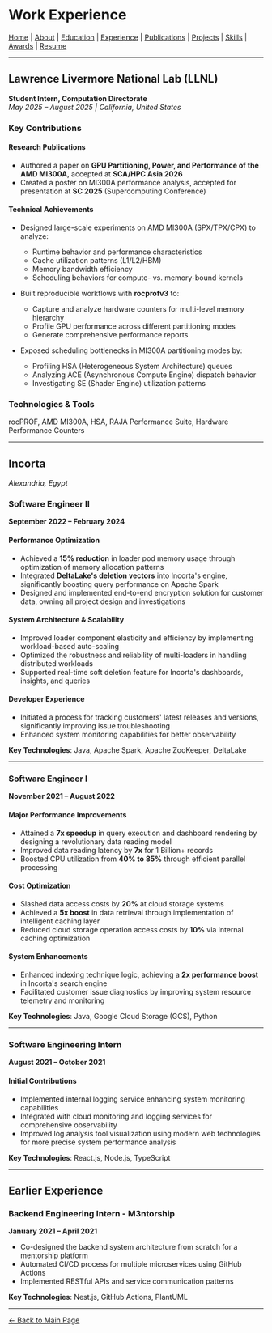# Work Experience

[Home](./README.md) | [About](./README.md#about) | [Education](./education.md) | [Experience](./experience.md) | [Publications](./publications.md) | [Projects](./projects.md) | [Skills](./skills.md) | [Awards](./awards.md) | [Resume](./resume.md)

---

## Lawrence Livermore National Lab (LLNL)
**Student Intern, Computation Directorate**  
*May 2025 – August 2025 | California, United States*

### Key Contributions

#### Research Publications
- Authored a paper on **GPU Partitioning, Power, and Performance of the AMD MI300A**, accepted at **SCA/HPC Asia 2026**
- Created a poster on MI300A performance analysis, accepted for presentation at **SC 2025** (Supercomputing Conference)

#### Technical Achievements
- Designed large-scale experiments on AMD MI300A (SPX/TPX/CPX) to analyze:
  - Runtime behavior and performance characteristics
  - Cache utilization patterns (L1/L2/HBM)
  - Memory bandwidth efficiency
  - Scheduling behaviors for compute- vs. memory-bound kernels

- Built reproducible workflows with **rocprofv3** to:
  - Capture and analyze hardware counters for multi-level memory hierarchy
  - Profile GPU performance across different partitioning modes
  - Generate comprehensive performance reports

- Exposed scheduling bottlenecks in MI300A partitioning modes by:
  - Profiling HSA (Heterogeneous System Architecture) queues
  - Analyzing ACE (Asynchronous Compute Engine) dispatch behavior
  - Investigating SE (Shader Engine) utilization patterns

### Technologies & Tools
rocPROF, AMD MI300A, HSA, RAJA Performance Suite, Hardware Performance Counters

---

## Incorta
*Alexandria, Egypt*

### Software Engineer II
**September 2022 – February 2024**

#### Performance Optimization
- Achieved a **15% reduction** in loader pod memory usage through optimization of memory allocation patterns
- Integrated **DeltaLake's deletion vectors** into Incorta's engine, significantly boosting query performance on Apache Spark
- Designed and implemented end-to-end encryption solution for customer data, owning all project design and investigations

#### System Architecture & Scalability
- Improved loader component elasticity and efficiency by implementing workload-based auto-scaling
- Optimized the robustness and reliability of multi-loaders in handling distributed workloads
- Supported real-time soft deletion feature for Incorta's dashboards, insights, and queries

#### Developer Experience
- Initiated a process for tracking customers' latest releases and versions, significantly improving issue troubleshooting
- Enhanced system monitoring capabilities for better observability

**Key Technologies**: Java, Apache Spark, Apache ZooKeeper, DeltaLake

---

### Software Engineer I
**November 2021 – August 2022**

#### Major Performance Improvements
- Attained a **7x speedup** in query execution and dashboard rendering by designing a revolutionary data reading model
- Improved data reading latency by **7x** for 1 Billion+ records
- Boosted CPU utilization from **40% to 85%** through efficient parallel processing

#### Cost Optimization
- Slashed data access costs by **20%** at cloud storage systems
- Achieved a **5x boost** in data retrieval through implementation of intelligent caching layer
- Reduced cloud storage operation access costs by **10%** via internal caching optimization

#### System Enhancements
- Enhanced indexing technique logic, achieving a **2x performance boost** in Incorta's search engine
- Facilitated customer issue diagnostics by improving system resource telemetry and monitoring

**Key Technologies**: Java, Google Cloud Storage (GCS), Python

---

### Software Engineering Intern
**August 2021 – October 2021**

#### Initial Contributions
- Implemented internal logging service enhancing system monitoring capabilities
- Integrated with cloud monitoring and logging services for comprehensive observability
- Improved log analysis tool visualization using modern web technologies for more precise system performance analysis

**Key Technologies**: React.js, Node.js, TypeScript

---

## Earlier Experience

### Backend Engineering Intern - M3ntorship
**January 2021 – April 2021**

- Co-designed the backend system architecture from scratch for a mentorship platform
- Automated CI/CD process for multiple microservices using GitHub Actions
- Implemented RESTful APIs and service communication patterns

**Key Technologies**: Nest.js, GitHub Actions, PlantUML

---

[← Back to Main Page](./README.md)
